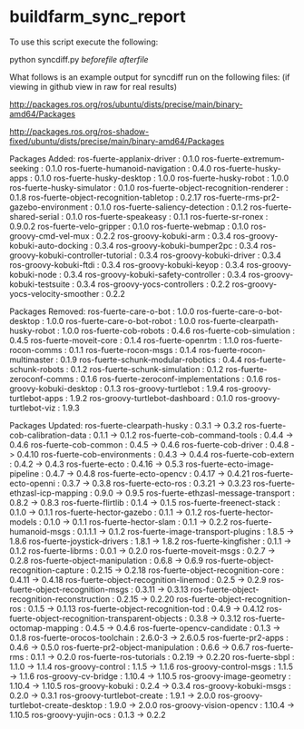 buildfarm_sync_report
=====================

To use this script execute the following:

python syncdiff.py *beforefile* *afterfile*

What follows is an example output for syncdiff run on the following files: (if viewing in github view in raw for real results)

http://packages.ros.org/ros/ubuntu/dists/precise/main/binary-amd64/Packages

http://packages.ros.org/ros-shadow-fixed/ubuntu/dists/precise/main/binary-amd64/Packages


Packages Added: 
ros-fuerte-applanix-driver : 0.1.0
ros-fuerte-extremum-seeking : 0.1.0
ros-fuerte-humanoid-navigation : 0.4.0
ros-fuerte-husky-apps : 0.1.0
ros-fuerte-husky-desktop : 1.0.0
ros-fuerte-husky-robot : 1.0.0
ros-fuerte-husky-simulator : 0.1.0
ros-fuerte-object-recognition-renderer : 0.1.8
ros-fuerte-object-recognition-tabletop : 0.2.17
ros-fuerte-rms-pr2-gazebo-environment : 0.1.0
ros-fuerte-saliency-detection : 0.1.2
ros-fuerte-shared-serial : 0.1.0
ros-fuerte-speakeasy : 0.1.1
ros-fuerte-sr-ronex : 0.9.0.2
ros-fuerte-velo-gripper : 0.1.0
ros-fuerte-webmap : 0.1.0
ros-groovy-cmd-vel-mux : 0.2.2
ros-groovy-kobuki-arm : 0.3.4
ros-groovy-kobuki-auto-docking : 0.3.4
ros-groovy-kobuki-bumper2pc : 0.3.4
ros-groovy-kobuki-controller-tutorial : 0.3.4
ros-groovy-kobuki-driver : 0.3.4
ros-groovy-kobuki-ftdi : 0.3.4
ros-groovy-kobuki-keyop : 0.3.4
ros-groovy-kobuki-node : 0.3.4
ros-groovy-kobuki-safety-controller : 0.3.4
ros-groovy-kobuki-testsuite : 0.3.4
ros-groovy-yocs-controllers : 0.2.2
ros-groovy-yocs-velocity-smoother : 0.2.2

Packages Removed: 
ros-fuerte-care-o-bot : 1.0.0
ros-fuerte-care-o-bot-desktop : 1.0.0
ros-fuerte-care-o-bot-robot : 1.0.0
ros-fuerte-clearpath-husky-robot : 1.0.0
ros-fuerte-cob-robots : 0.4.6
ros-fuerte-cob-simulation : 0.4.5
ros-fuerte-moveit-core : 0.1.4
ros-fuerte-openrtm : 1.1.0
ros-fuerte-rocon-comms : 0.1.1
ros-fuerte-rocon-msgs : 0.1.4
ros-fuerte-rocon-multimaster : 0.1.9
ros-fuerte-schunk-modular-robotics : 0.4.4
ros-fuerte-schunk-robots : 0.1.2
ros-fuerte-schunk-simulation : 0.1.2
ros-fuerte-zeroconf-comms : 0.1.6
ros-fuerte-zeroconf-implementations : 0.1.6
ros-groovy-kobuki-desktop : 0.1.3
ros-groovy-turtlebot : 1.9.4
ros-groovy-turtlebot-apps : 1.9.2
ros-groovy-turtlebot-dashboard : 0.1.0
ros-groovy-turtlebot-viz : 1.9.3

Packages Updated: 
ros-fuerte-clearpath-husky : 0.3.1 -> 0.3.2
ros-fuerte-cob-calibration-data : 0.1.1 -> 0.1.2
ros-fuerte-cob-command-tools : 0.4.4 -> 0.4.6
ros-fuerte-cob-common : 0.4.5 -> 0.4.6
ros-fuerte-cob-driver : 0.4.8 -> 0.4.10
ros-fuerte-cob-environments : 0.4.3 -> 0.4.4
ros-fuerte-cob-extern : 0.4.2 -> 0.4.3
ros-fuerte-ecto : 0.4.16 -> 0.5.3
ros-fuerte-ecto-image-pipeline : 0.4.7 -> 0.4.8
ros-fuerte-ecto-opencv : 0.4.17 -> 0.4.21
ros-fuerte-ecto-openni : 0.3.7 -> 0.3.8
ros-fuerte-ecto-ros : 0.3.21 -> 0.3.23
ros-fuerte-ethzasl-icp-mapping : 0.9.0 -> 0.9.5
ros-fuerte-ethzasl-message-transport : 0.8.2 -> 0.8.3
ros-fuerte-flirtlib : 0.1.4 -> 0.1.5
ros-fuerte-freenect-stack : 0.1.0 -> 0.1.1
ros-fuerte-hector-gazebo : 0.1.1 -> 0.1.2
ros-fuerte-hector-models : 0.1.0 -> 0.1.1
ros-fuerte-hector-slam : 0.1.1 -> 0.2.2
ros-fuerte-humanoid-msgs : 0.1.1.1 -> 0.1.2
ros-fuerte-image-transport-plugins : 1.8.5 -> 1.8.6
ros-fuerte-joystick-drivers : 1.8.1 -> 1.8.2
ros-fuerte-kingfisher : 0.1.1 -> 0.1.2
ros-fuerte-librms : 0.0.1 -> 0.2.0
ros-fuerte-moveit-msgs : 0.2.7 -> 0.2.8
ros-fuerte-object-manipulation : 0.6.8 -> 0.6.9
ros-fuerte-object-recognition-capture : 0.2.15 -> 0.2.18
ros-fuerte-object-recognition-core : 0.4.11 -> 0.4.18
ros-fuerte-object-recognition-linemod : 0.2.5 -> 0.2.9
ros-fuerte-object-recognition-msgs : 0.3.11 -> 0.3.13
ros-fuerte-object-recognition-reconstruction : 0.2.15 -> 0.2.20
ros-fuerte-object-recognition-ros : 0.1.5 -> 0.1.13
ros-fuerte-object-recognition-tod : 0.4.9 -> 0.4.12
ros-fuerte-object-recognition-transparent-objects : 0.3.8 -> 0.3.12
ros-fuerte-octomap-mapping : 0.4.5 -> 0.4.6
ros-fuerte-opencv-candidate : 0.1.3 -> 0.1.8
ros-fuerte-orocos-toolchain : 2.6.0-3 -> 2.6.0.5
ros-fuerte-pr2-apps : 0.4.6 -> 0.5.0
ros-fuerte-pr2-object-manipulation : 0.6.6 -> 0.6.7
ros-fuerte-rms : 0.1.1 -> 0.2.0
ros-fuerte-ros-tutorials : 0.2.19 -> 0.2.20
ros-fuerte-sbpl : 1.1.0 -> 1.1.4
ros-groovy-control : 1.1.5 -> 1.1.6
ros-groovy-control-msgs : 1.1.5 -> 1.1.6
ros-groovy-cv-bridge : 1.10.4 -> 1.10.5
ros-groovy-image-geometry : 1.10.4 -> 1.10.5
ros-groovy-kobuki : 0.2.4 -> 0.3.4
ros-groovy-kobuki-msgs : 0.2.0 -> 0.3.1
ros-groovy-turtlebot-create : 1.9.1 -> 2.0.0
ros-groovy-turtlebot-create-desktop : 1.9.0 -> 2.0.0
ros-groovy-vision-opencv : 1.10.4 -> 1.10.5
ros-groovy-yujin-ocs : 0.1.3 -> 0.2.2
